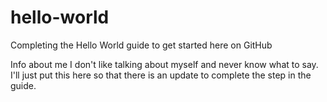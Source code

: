 # hello-world
Completing the Hello World guide to get started here on GitHub

Info about me
I don't like talking about myself and never know what to say. I'll just put this here so that there is an update to complete the step in the guide. 

